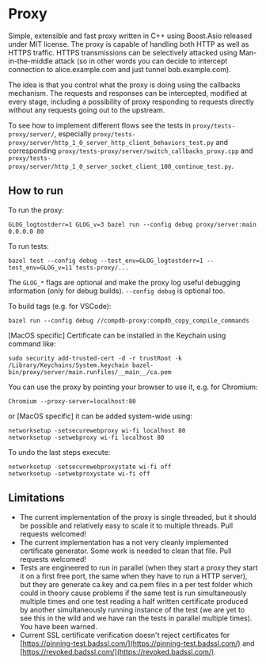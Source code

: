 # Proxy

Simple, extensible and fast proxy written in C++ using Boost.Asio released under MIT license. The proxy is capable of handling both HTTP as well as HTTPS traffic. HTTPS transmissions can be selectively attacked using Man-in-the-middle attack (so in other words you can decide to intercept connection to alice.example.com and just tunnel bob.example.com).

The idea is that you control what the proxy is doing using the callbacks mechanism.  The requests and responses can be intercepted, modified at every stage, including a possibility of proxy responding to requests directly without any requests going out to the upstream.

To see how to implement different flows see the tests in `proxy/tests-proxy/server/`, especially `proxy/tests-proxy/server/http_1_0_server_http_client_behaviors_test.py` and corresponding `proxy/tests-proxy/server/switch_callbacks_proxy.cpp` and `proxy/tests-proxy/server/http_1_0_server_socket_client_100_continue_test.py`.

## How to run

To run the proxy:
```
GLOG_logtostderr=1 GLOG_v=3 bazel run --config debug proxy/server:main 0.0.0.0 80
```

To run tests:
```
bazel test --config debug --test_env=GLOG_logtostderr=1 --test_env=GLOG_v=11 tests-proxy/...
```

The `GLOG_*` flags are optional and make the proxy log useful debugging information (only for debug builds).
`--config debug` is optional too.


To build tags (e.g. for VSCode):
```
bazel run --config debug //compdb-proxy:compdb_copy_compile_commands
```

[MacOS specific] Certificate can be installed in the Keychain using command like:
```
sudo security add-trusted-cert -d -r trustRoot -k /Library/Keychains/System.keychain bazel-bin/proxy/server/main.runfiles/__main__/ca.pem
```

You can use the proxy by pointing your browser to use it, e.g. for Chromium:

```
Chromium --proxy-server=localhost:80
```

or [MacOS specific] it can be added system-wide using:

```
networksetup -setsecurewebproxy wi-fi localhost 80
networksetup -setwebproxy wi-fi localhost 80
```

To undo the last steps execute:

```
networksetup -setsecurewebproxystate wi-fi off
networksetup -setwebproxystate wi-fi off
```

## Limitations

* The current implementation of the proxy is single threaded, but it should be possible and relatively easy to scale it to multiple threads. Pull requests welcomed!
* The current implementation has a not very cleanly implemented certificate generator. Some work is needed to clean that file. Pull requests welcomed!
* Tests are engineered to run in parallel (when they start a proxy they start it on a first free port, the same when they have to run a HTTP server), but they are generate ca.key and ca.pem files in a per test folder which could in theory cause problems if the same test is run simultaneously multiple times and one test reading a half written certificate produced by another simultaneously running instance of the test (we are yet to see this in the wild and we have ran the tests in parallel multiple times). You have been warned.
* Current SSL certificate verification doesn't reject certificates for [https://pinning-test.badssl.com/](https://pinning-test.badssl.com/) and [https://revoked.badssl.com/](https://revoked.badssl.com/).

